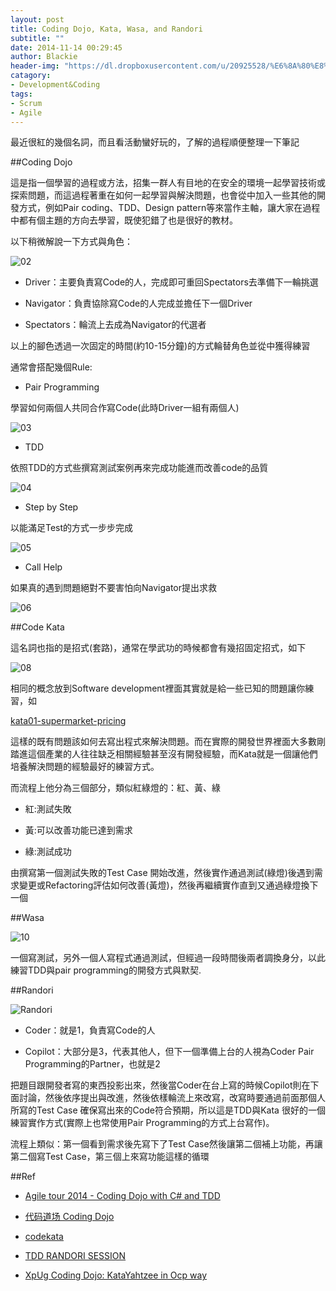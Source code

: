 ```yaml
---
layout: post
title: Coding Dojo, Kata, Wasa, and Randori
subtitle: ""
date: 2014-11-14 00:29:45
author: Blackie
header-img: "https://dl.dropboxusercontent.com/u/20925528/%E6%8A%80%E8%A1%93Blog/blogs/20141114/01.png"
catagory:
- Development&Coding
tags:
- Scrum
- Agile
---
```


最近很紅的幾個名詞，而且看活動蠻好玩的，了解的過程順便整理一下筆記

<!-- More -->

##Coding Dojo

這是指一個學習的過程或方法，招集一群人有目地的在安全的環境一起學習技術或探索問題，而這過程著重在如何一起學習與解決問題，也會從中加入一些其他的開發方式，例如Pair coding、TDD、Design pattern等來當作主軸，讓大家在過程中都有個主題的方向去學習，既使犯錯了也是很好的教材。

以下稍微解說一下方式與角色：

![02](https://dl.dropboxusercontent.com/u/20925528/%E6%8A%80%E8%A1%93Blog/blogs/20141114/02.png)

- Driver：主要負責寫Code的人，完成即可重回Spectators去準備下一輪挑選

- Navigator：負責協除寫Code的人完成並擔任下一個Driver

- Spectators：輪流上去成為Navigator的代選者

以上的腳色透過一次固定的時間(約10-15分鐘)的方式輪替角色並從中獲得練習

通常會搭配幾個Rule:

- Pair Programming

學習如何兩個人共同合作寫Code(此時Driver一組有兩個人)

![03](https://dl.dropboxusercontent.com/u/20925528/%E6%8A%80%E8%A1%93Blog/blogs/20141114/03.jpg)

- TDD

依照TDD的方式些撰寫測試案例再來完成功能進而改善code的品質

![04](https://dl.dropboxusercontent.com/u/20925528/%E6%8A%80%E8%A1%93Blog/blogs/20141114/04.gif)

- Step by Step

以能滿足Test的方式一步步完成

![05](https://dl.dropboxusercontent.com/u/20925528/%E6%8A%80%E8%A1%93Blog/blogs/20141114/05.PNG)

- Call Help

如果真的遇到問題絕對不要害怕向Navigator提出求救

![06](https://dl.dropboxusercontent.com/u/20925528/%E6%8A%80%E8%A1%93Blog/blogs/20141114/06.JPG)

##Code Kata

這名詞也指的是招式(套路)，通常在學武功的時候都會有幾招固定招式，如下

![08](https://dl.dropboxusercontent.com/u/20925528/%E6%8A%80%E8%A1%93Blog/blogs/20141114/08.JPG)

相同的概念放到Software development裡面其實就是給一些已知的問題讓你練習，如

[kata01-supermarket-pricing](http://codekata.com/kata/kata01-supermarket-pricing/)

這樣的既有問題該如何去寫出程式來解決問題。而在實際的開發世界裡面大多數剛踏進這個產業的人往往缺乏相關經驗甚至沒有開發經驗，而Kata就是一個讓他們培養解決問題的經驗最好的練習方式。

而流程上他分為三個部分，類似紅綠燈的：紅、黃、綠

- 紅:測試失敗

- 黃:可以改善功能已達到需求

- 綠:測試成功

由撰寫第一個測試失敗的Test Case 開始改進，然後實作通過測試(綠燈)後遇到需求變更或Refactoring評估如何改善(黃燈)，然後再繼續實作直到又通過綠燈換下一個

##Wasa

![10](https://dl.dropboxusercontent.com/u/20925528/%E6%8A%80%E8%A1%93Blog/blogs/20141114/10.JPG)

一個寫測試，另外一個人寫程式通過測試，但經過一段時間後兩者調換身分，以此練習TDD與pair programming的開發方式與默契.

##Randori

![Randori](https://dl.dropboxusercontent.com/u/20925528/%E6%8A%80%E8%A1%93Blog/blogs/20141114/xpug-coding-dojo-katayahtzee-in-ocp-way-4-728.jpg)

- Coder：就是1，負責寫Code的人

- Copilot：大部分是3，代表其他人，但下一個準備上台的人視為Coder Pair Programming的Partner，也就是2

把題目跟開發者寫的東西投影出來，然後當Coder在台上寫的時候Copilot則在下面討論，然後依序提出與改進，然後依樣輪流上來改寫，改寫時要通過前面那個人所寫的Test Case 確保寫出來的Code符合預期，所以這是TDD與Kata 很好的一個練習實作方式(實際上也常使用Pair Programming的方式上台寫作)。

流程上類似：第一個看到需求後先寫下了Test Case然後讓第二個補上功能，再讓第二個寫Test Case，第三個上來寫功能這樣的循環

##Ref

- [Agile tour 2014 - Coding Dojo with C# and TDD](http://www.slideshare.net/AgileCommunity/agile-tour-2014-dojo-with-c-sharp-pdf)

- [代码道场 Coding Dojo](http://www.danielteng.com/2011/03/15/coding-doj/)

- [codekata](http://codekata.com/)

- [TDD RANDORI SESSION](http://agilepainrelief.com/notesfromatooluser/2008/10/tdd-randori-session.html#.VGTwKZCUccs)

- [XpUg Coding Dojo: KataYahtzee in Ocp way](http://www.slideshare.net/giordano/xpug-coding-dojo-katayahtzee-in-ocp-way)
